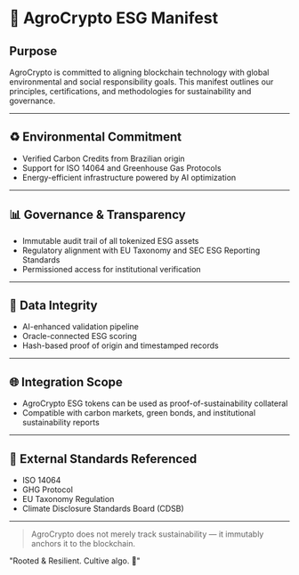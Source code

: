 # 🌿 AgroCrypto ESG Manifest

## Purpose
AgroCrypto is committed to aligning blockchain technology with global environmental and social responsibility goals. This manifest outlines our principles, certifications, and methodologies for sustainability and governance.

---

## ♻️ Environmental Commitment
- Verified Carbon Credits from Brazilian origin
- Support for ISO 14064 and Greenhouse Gas Protocols
- Energy-efficient infrastructure powered by AI optimization

---

## 📊 Governance & Transparency
- Immutable audit trail of all tokenized ESG assets
- Regulatory alignment with EU Taxonomy and SEC ESG Reporting Standards
- Permissioned access for institutional verification

---

## 🔐 Data Integrity
- AI-enhanced validation pipeline
- Oracle-connected ESG scoring
- Hash-based proof of origin and timestamped records

---

## 🌐 Integration Scope
- AgroCrypto ESG tokens can be used as proof-of-sustainability collateral
- Compatible with carbon markets, green bonds, and institutional sustainability reports

---

## 🔗 External Standards Referenced
- ISO 14064
- GHG Protocol
- EU Taxonomy Regulation
- Climate Disclosure Standards Board (CDSB)

---

> AgroCrypto does not merely track sustainability — it immutably anchors it to the blockchain.

"Rooted & Resilient. Cultive algo. 🌽"
